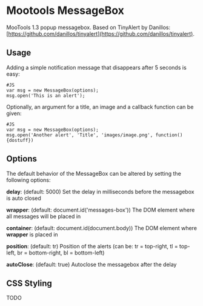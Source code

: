 Mootools MessageBox
===================

MooTools 1.3 popup messagebox. Based on TinyAlert by Danillos: [https://github.com/danillos/tinyalert](https://github.com/danillos/tinyalert).

Usage
-----

Adding a simple notification message that disappears after 5 seconds is easy:

    #JS
    var msg = new MessageBox(options);
    msg.open('This is an alert');

Optionally, an argument for a title, an image and a callback function can be given:

    #JS
    var msg = new MessageBox(options);
    msg.open('Another alert', 'Title', 'images/image.png', function(){dostuff})

Options
-------

The default behavior of the MessageBox can be altered by setting the following options:

**delay**: (default: 5000) Set the delay in milliseconds before the messagebox is auto closed 

**wrapper**: (default: document.id('messages-box')) The DOM element where all messages will be placed in

**container**: (default: document.id(document.body)) The DOM element where **wrapper** is placed in 

**position**: (default: tr) Position of the alerts (can be: tr = top-right, tl = top-left, br = bottom-right, bl = bottom-left)

**autoClose**: (default: true) Autoclose the messagebox after the delay

CSS Styling
-----------

TODO
